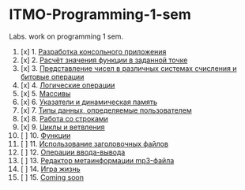 # ITMO-Programming-1-sem
Labs. work on programming 1 sem.

1. [x] 1. [Разработка консольного приложения](#)
2. [x] 2. [Расчёт значения функции в заданной точке](#)
3. [x] 3. [Представление чисел в различных системах счисления и битовые операции](https://github.com/geySerP/ITMO-Programming-1-sem/tree/master/Lab%203)
4. [x] 4. [Логические операции](https://github.com/geySerP/ITMO-Programming-1-sem/tree/master/Lab%204)
5. [x] 5. [Массивы](https://github.com/geySerP/ITMO-Programming-1-sem/tree/master/Lab%205)
6. [x] 6. [Указатели и динамическая память](https://github.com/geySerP/ITMO-Programming-1-sem/tree/master/Lab%206)
7. [x] 7. [Типы данных, определяемые пользователем](https://github.com/geySerP/ITMO-Programming-1-sem/tree/master/Lab%207)
8. [x] 8. [Работа со строками](https://github.com/geySerP/ITMO-Programming-1-sem/tree/master/Lab%208)
9. [x] 9. [Циклы и ветвления](https://github.com/geySerP/ITMO-Programming-1-sem/tree/master/Lab%209)
10. [ ] 10. [Функции](#)
11. [ ] 11. [Использование заголовочных файлов](#)
12. [ ] 12. [Операции ввода-вывода](#)
13. [ ] 13. [Редактор метаинформации mp3-файла](#)
14. [ ] 14. [Игра жизнь](#)
15. [ ] 15. [Coming soon](#)
